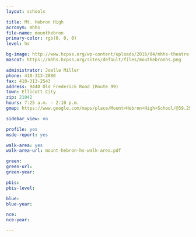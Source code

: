 ```yaml
---
layout: schools

title: Mt. Hebron High
acronym: mhhs
file-name: mounthebron
primary-color: rgb(0, 0, 0)
level: hs

bg-image: http://www.hcpss.org/wp-content/uploads/2016/04/mhhs-theatre-arts-students.jpg
mascot: https://mhhs.hcpss.org/sites/default/files/mouthebronhs.png

administrator: Joelle Miller
phone: 410-313-2880
fax: 410-313-2543
address: 9440 Old Frederick Road (Route 99)
town: Ellicott City
zip: 21042
hours: 7:25 a.m. – 2:10 p.m.
gmap: https://www.google.com/maps/place/Mount+Hebron+High+School/@39.2988298,-76.8426196,17z/data=!3m1!4b1!4m2!3m1!1s0x0000000000000000:0x9e82f055d4aa6e6a?hl=en

sidebar_view: no

profile: yes
msde-report: yes

walk-area: yes
walk-area-url: mount-hebron-hs-walk-area.pdf

green:
green-url:
green-year:

pbis:
pbis-level:

blue: 
blue-year: 

nce:
nce-year:

---
```

